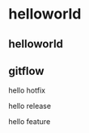 helloworld
==========

helloworld
-------------

gitflow
------------
hello hotfix

hello release

hello feature